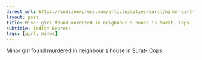 ```yaml
---
direct_url: https://indianexpress.com/article/cities/surat/minor-girl-found-murdered-in-neighbours-house-in-surat-cops-8312244/
layout: post
title: Minor girl found murdered in neighbour s house in Surat- Cops
subtitle: Indian Express
tags: [girl, minor]
---
```


Minor girl found murdered in neighbour s house in Surat- Cops